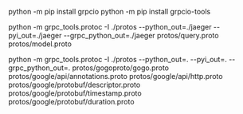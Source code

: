 python -m pip install grpcio
python -m pip install grpcio-tools

python -m grpc_tools.protoc -I ./protos --python_out=./jaeger --pyi_out=./jaeger --grpc_python_out=./jaeger protos/query.proto protos/model.proto

python -m grpc_tools.protoc -I ./protos --python_out=. --pyi_out=. --grpc_python_out=. protos/gogoproto/gogo.proto protos/google/api/annotations.proto protos/google/api/http.proto protos/google/protobuf/descriptor.proto protos/google/protobuf/timestamp.proto protos/google/protobuf/duration.proto
